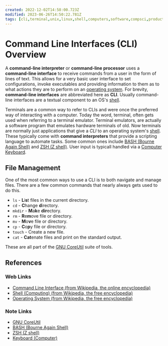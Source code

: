 ```yaml
---
created: 2022-12-02T14:58:00.723Z
modified: 2023-06-26T14:50:22.781Z
tags: [cli,terminal,unix,linux,shell,computers,software,compsci,productivity,devops]
---
```

# Command Line Interfaces (CLI) Overview

A **command-line interpreter** or
**command-line processor** uses a
**command-line interface** to
receive commands from a user in the form of lines of text.
This allows for a very basic user interface to
set configurations, invoke executables and providing information to them as
to what actions they are to perform on an [operating system][os-wiki].
For brevity, **command-line interfaces** are abbreviated here as **CLI**.
Usually command-line interfaces are
a textual component to an OS's [shell](os-shell.md).

Terminals are a common way to refer to CLIs and were once
the preferred way of interacting with a computer.
Today the word, terminal, often gets used when referring to a terminal emulator.
Terminal emulators, are actually a software program that
emulates hardware terminals of old.
Now terminals are normally just applications that give
a *CLI* to an operating system's [shell][shell-wiki].
These typically come with **command interpreters** that
provide a scripting language to automate tasks.
Some common ones include [BASH (Bourne Again Shell)][-bash] and
[ZSH (Z shell)][-zsh].
User input is typicall handled via a [Computer Keyboard][-keyboard].

## File Management

One of the most common ways to use a CLI is to both navigate and manage files.
There are a few common commands that nearly always gets used to do this.

* `ls` - **L**i**s**t files in the current directory.
* `cd` - **C**hange **d**irectory.
* `mkdir` - **M**a**k**e **dir**ectory.
* `rm` - **R**e**m**ove file or directory.
* `mv` - **M**o**v**e file or directory.
* `cp` - **C**o**p**y file or directory.
* `touch` - Create a new file.
* `cat` - **Cat**enate files and print on the standard output.

These are all part of the [GNU CoreUtil][coreutils-zk] suite of tools.

## References

### Web Links

* [Command Line Interface (from Wikipedia, the online encyclopedia)][cli-wiki]
* [Shell (Computing) (from Wikipedia, the free encyclopedia)][shell-wiki]
* [Operating System (from Wikipedia, the free encyclopedia)][os-wiki]

<!-- Hidden Reference Links Below Here -->
[cli-wiki]: https://en.wikipedia.org/wiki/Command-line_interface "Command Line Interface (from Wikipedia, the online encyclopedia)"
[shell-wiki]: https://en.wikipedia.org/wiki/Shell_%28computing%29 "Shell (Computing) (from Wikipedia, the free encyclopedia)"
[os-wiki]: https://en.wikipedia.org/wiki/Operating_system "Operating System (from Wikipedia, the free encyclopedia)"

### Note Links

* [GNU CoreUtil][coreutils-zk]
* [BASH (Bourne Again Shell)][-bash]
* [ZSH (Z shell)][-zsh]
* [Keyboard (Computer)][-keyboard]

<!-- Hidden Reference Links Below Here -->
[coreutils-zk]: ./coreutils.md "GNU CoreUtil"
[-bash]: ./bash.md "BASH (Bourne Again Shell)"
[-zsh]: ./zsh.md "ZSH (Z shell)"
[-keyboard]: computer-keyboard.md "Keyboard (Computer)"
